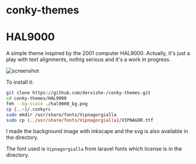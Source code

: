 conky-themes
============

# HAL9000

A simple theme inspired by the 2001 computer HAL9000.
Actually, it's just a play with text alignments, nothig serious and it's a work in progress.

![screenshot](HAL9000/hal9000_screen.png "Screenshot of the result")

To install it:
```bash
git clone https://github.com/dervishe-/conky-themes.git
cd conky-themes/HAL9000
feh --bg-scale ./hal9000_bg.png
cp {.,~}/.conkyrc
sudo mkdir /usr/share/fonts/Vipnagorgialla
sudo cp {.,/usr/share/fonts/Vipnagorgialla}/VIPNAGOR.ttf 
```
I made the background image with inkscape and the svg is also available in the directory.

The font used is `Vipnagorgialla` from laravel fonts which license is in the directory.
